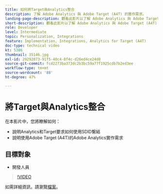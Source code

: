 ```yaml
---
title: 如何將Target與Analytics整合
description: 了解 Adobe Analytics 與 Adobe Target (A4T) 的實作需求。
landing-page-description: 觀看此影片以了解 Adobe Analytics 與 Adobe Target (A4T) 的實作需求。
short-description: 觀看此影片以了解 Adobe Analytics 與 Adobe Target (A4T) 的實作需求。
role: Developer
level: Intermediate
topic: Personalization, Integrations
feature: Implementation, Integrations, Analytics for Target (A4T)
doc-type: technical video
kt: 5386
thumbnail: 35146.jpg
exl-id: 29292873-91f5-40c4-8f4c-d26ed4ce24d8
source-git-commit: fcd2273ba373dc2b3bc59a77f1925cdb7b2ed3ee
workflow-type: tm+mt
source-wordcount: '88'
ht-degree: 47%

---
```


# 將Target與Analytics整合

在本影片中，您將瞭解如何：

* 說明Analytics和Target要求如何使用SDID繫結
* 說明使用Adobe Target (A4T)的Adobe Analytics實作需求

## 目標對象

* 開發人員

>[!VIDEO](https://video.tv.adobe.com/v/35146/?quality=12)

如需詳細資訊，請瀏覽[檔案](https://experienceleague.adobe.com/docs/target/using/integrate/a4t/a4timplementation.html?lang=zh-Hant)。
